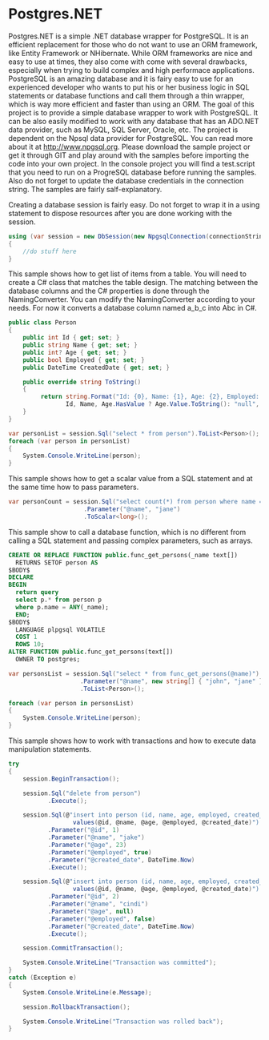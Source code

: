 # Postgres.NET
Postgres.NET is a simple .NET database wrapper for PostgreSQL. It is an efficient replacement for those who do not want to use an ORM framework, like
Entity Framework or NHibernate. While ORM frameworks are nice and easy to use at times, they also come with come with several drawbacks, especially
when trying to build complex and high performace applications. PostgreSQL is an amazing database and it is fairy easy to use for an experienced developer 
who wants to put his or her business logic in SQL statements or database functions and call them through a thin wrapper, which is way more efficient 
and faster than using an ORM. The goal of this project is to provide a simple database wrapper to work with PostgreSQL. It can be also easily modified 
to work with any database that has an ADO.NET data provider, such as MySQL, SQL Server, Oracle, etc. The project is dependent on the Npsql data provider 
for PostgreSQL. You can read more about it at http://www.npgsql.org. Please download the sample project or get it through GIT and play around with 
the samples before importing the code into your own project. In the console project you will find a test.script that you need to run on a 
ProgreSQL database before running the samples. Also do not forget to update the database credentials in the connection string. 
The samples are fairly salf-explanatory.


Creating a database session is fairly easy. Do not forget to wrap it in a using statement to dispose resources after you are done working 
with the session.
```C#
using (var session = new DbSession(new NpgsqlConnection(connectionString)))
{
	//do stuff here
}
```

This sample shows how to get list of items from a table. You will need to create a C# class that matches the table design. 
The matching between the database columns and the C# properties is done through the NamingConverter. You can modify the NamingConverter 
according to your needs. For now it converts a database column named a_b_c into Abc in C#. 
```C#
public class Person
{
	public int Id { get; set; }
	public string Name { get; set; }
	public int? Age { get; set; }
	public bool Employed { get; set; }
	public DateTime CreatedDate { get; set; }

	public override string ToString()
	{
         return string.Format("Id: {0}, Name: {1}, Age: {2}, Employed: {3}, Created Date: {4}", 
                Id, Name, Age.HasValue ? Age.Value.ToString(): "null", Employed, CreatedDate);
	}
}

var personList = session.Sql("select * from person").ToList<Person>();
foreach (var person in personList)
{
	System.Console.WriteLine(person);
}
```

This sample shows how to get a scalar value from a SQL statement and at the same time how to pass parameters.
```C#
var personCount = session.Sql("select count(*) from person where name = @name")
					 .Parameter("@name", "jane")
					 .ToScalar<long>();
```  

This sample show to call a database function, which is no different from calling a SQL statement and passing complex parameters, such as arrays.
```SQL
CREATE OR REPLACE FUNCTION public.func_get_persons(_name text[])
  RETURNS SETOF person AS
$BODY$
DECLARE
BEGIN
  return query
  select p.* from person p
  where p.name = ANY(_name);
  END;
$BODY$
  LANGUAGE plpgsql VOLATILE
  COST 1
  ROWS 10;
ALTER FUNCTION public.func_get_persons(text[])
  OWNER TO postgres;
```  

```C#
var personsList = session.Sql("select * from func_get_persons(@name)")
					.Parameter("@name", new string[] { "john", "jane" }, NpgsqlDbType.Array | NpgsqlDbType.Text)
					.ToList<Person>();

foreach (var person in personsList)
{
	System.Console.WriteLine(person);
}
```  

This sample shows how to work with transactions and how to execute data manipulation statements.
```C#
try
{
	session.BeginTransaction();

	session.Sql("delete from person")
		   .Execute();

	session.Sql(@"insert into person (id, name, age, employed, created_date)
				  values(@id, @name, @age, @employed, @created_date)")
		   .Parameter("@id", 1)
		   .Parameter("@name", "jake")
		   .Parameter("@age", 23)
		   .Parameter("@employed", true)
		   .Parameter("@created_date", DateTime.Now)
		   .Execute();

	session.Sql(@"insert into person (id, name, age, employed, created_date)
				  values(@id, @name, @age, @employed, @created_date)")
		   .Parameter("@id", 2)
		   .Parameter("@name", "cindi")
		   .Parameter("@age", null)
		   .Parameter("@employed", false)
		   .Parameter("@created_date", DateTime.Now)
		   .Execute();

	session.CommitTransaction();

	System.Console.WriteLine("Transaction was committed");
}
catch (Exception e)
{
	System.Console.WriteLine(e.Message);

	session.RollbackTransaction();

	System.Console.WriteLine("Transaction was rolled back");
}
``` 
